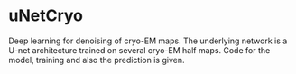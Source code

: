 # uNetCryo

Deep learning for denoising of cryo-EM maps. The underlying network is a U-net architecture trained on several cryo-EM half maps. Code for the model, training and also the prediction is given.

